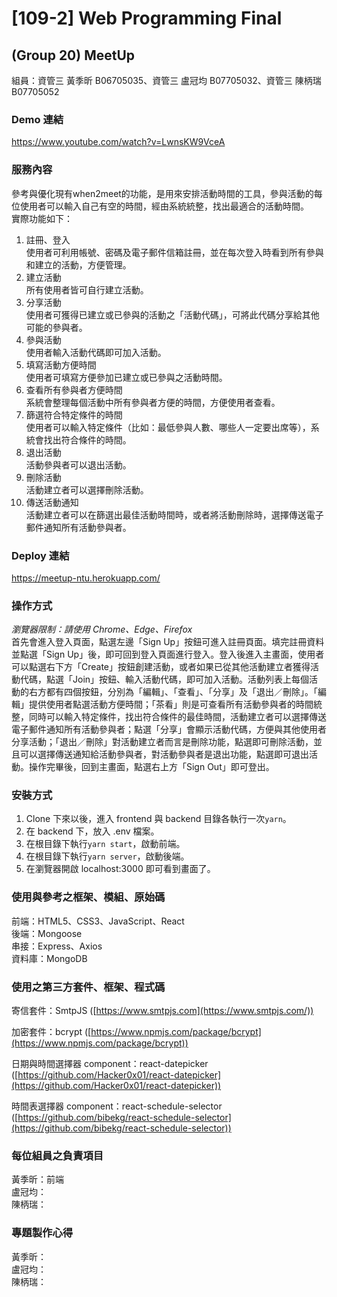 # [109-2] Web Programming Final
## (Group 20) MeetUp
組員：資管三 黃季昕 B06705035、資管三 盧冠均 B07705032、資管三 陳柄瑞 B07705052

### Demo 連結
https://www.youtube.com/watch?v=LwnsKW9VceA

### 服務內容  
<!-- 參考與優化現有when2meet，主要功能為安排活動時間，參與活動的每位使用者可以輸入自己有空的時間，經由系統統整，找出最適合的活動時間。同時增加更貼近使用者需求的功能，比如：建立帳戶資料、filter排序、發送email通知等，並且改良UI/UX，提升使用者的體驗。 -->
參考與優化現有when2meet的功能，是用來安排活動時間的工具，參與活動的每位使用者可以輸入自己有空的時間，經由系統統整，找出最適合的活動時間。  
實際功能如下：  
1. 註冊、登入  
  使用者可利用帳號、密碼及電子郵件信箱註冊，並在每次登入時看到所有參與和建立的活動，方便管理。
2. 建立活動  
  所有使用者皆可自行建立活動。
3. 分享活動  
  使用者可獲得已建立或已參與的活動之「活動代碼」，可將此代碼分享給其他可能的參與者。
4. 參與活動  
  使用者輸入活動代碼即可加入活動。
5. 填寫活動方便時間  
  使用者可填寫方便參加已建立或已參與之活動時間。
6. 查看所有參與者方便時間  
  系統會整理每個活動中所有參與者方便的時間，方便使用者查看。
7. 篩選符合特定條件的時間  
  使用者可以輸入特定條件（比如：最低參與人數、哪些人一定要出席等），系統會找出符合條件的時間。
8. 退出活動  
  活動參與者可以退出活動。
9. 刪除活動  
  活動建立者可以選擇刪除活動。
10. 傳送活動通知  
  活動建立者可以在篩選出最佳活動時間時，或者將活動刪除時，選擇傳送電子郵件通知所有活動參與者。

### Deploy 連結
https://meetup-ntu.herokuapp.com/

### 操作方式
_瀏覽器限制：請使用 Chrome、Edge、Firefox_  
首先會進入登入頁面，點選左邊「Sign Up」按鈕可進入註冊頁面。填完註冊資料並點選「Sign Up」後，即可回到登入頁面進行登入。登入後進入主畫面，使用者可以點選右下方「Create」按鈕創建活動，或者如果已從其他活動建立者獲得活動代碼，點選「Join」按鈕、輸入活動代碼，即可加入活動。活動列表上每個活動的右方都有四個按鈕，分別為「編輯」、「查看」、「分享」及「退出／刪除」。「編輯」提供使用者點選活動方便時間；「茶看」則是可查看所有活動參與者的時間統整，同時可以輸入特定條件，找出符合條件的最佳時間，活動建立者可以選擇傳送電子郵件通知所有活動參與者；點選「分享」會顯示活動代碼，方便與其他使用者分享活動；「退出／刪除」對活動建立者而言是刪除功能，點選即可刪除活動，並且可以選擇傳送通知給活動參與者，對活動參與者是退出功能，點選即可退出活動。操作完畢後，回到主畫面，點選右上方「Sign Out」即可登出。

### 安裝方式  
<!-- only in README -->
1. Clone 下來以後，進入 frontend 與 backend 目錄各執行一次`yarn`。
2. 在 backend 下，放入 .env 檔案。
3. 在根目錄下執行`yarn start`，啟動前端。
4. 在根目錄下執行`yarn server`，啟動後端。
5. 在瀏覽器開啟 localhost:3000 即可看到畫面了。

<!--### 其他說明-->

### 使用與參考之框架、模組、原始碼
前端：HTML5、CSS3、JavaScript、React  
後端：Mongoose  
串接：Express、Axios  
資料庫：MongoDB

### 使用之第三方套件、框架、程式碼
寄信套件：SmtpJS ([https://www.smtpjs.com](https://www.smtpjs.com/))

加密套件：bcrypt ([https://www.npmjs.com/package/bcrypt](https://www.npmjs.com/package/bcrypt))

日期與時間選擇器 component：react-datepicker ([https://github.com/Hacker0x01/react-datepicker](https://github.com/Hacker0x01/react-datepicker))

時間表選擇器 component：react-schedule-selector ([https://github.com/bibekg/react-schedule-selector](https://github.com/bibekg/react-schedule-selector))

### 每位組員之負責項目
黃季昕：前端  
盧冠均：  
陳柄瑞：  

### 專題製作心得
黃季昕：  
盧冠均：  
陳柄瑞：  

<!--
安裝方式/服務內容/心得/deploy連結/demo連結


PO 文的第一行請統一加上 [109-2] Web Programming Final 作為標題
專題題目名稱 // 前面請加上組別: (Group xx) Your Title
Demo 影片連結
描述這個服務在做什麼
Deployed 連結 (如有自己有安全性的疑慮，則可以不用在 FB 社團公告此項)
(如果有給 deployed 連結) 使用/操作方式 (含伺服器端以及使用者端)
(Optional, 如果你有另外建立一個開源的 repo) Github link (請不要給成你的 private wp1092 repo <= 別人看不到)
其他說明
使用與參考之框架/模組/原始碼
使用之第三方套件、框架、程式碼
專題製作心得-->
